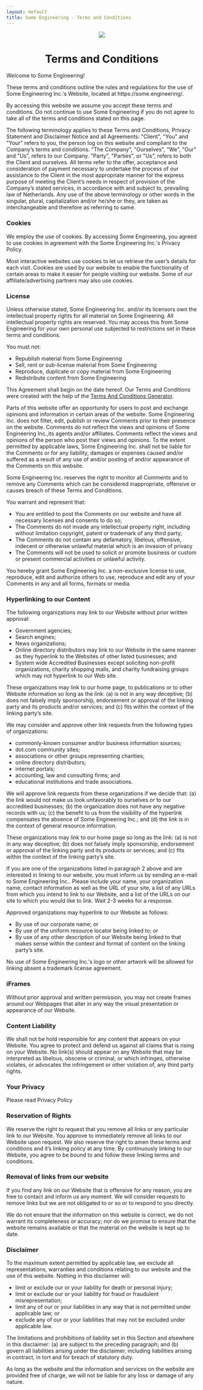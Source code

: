 ```yaml
---
layout: default
title: Some Engineering - Terms and Conditions
---
```

<center><a href="index.html"><img src="/assets/images/SomeEngineering_Logo_m.png" class="logo"></a></center>
<center><h1><strong>Terms and Conditions</strong></h1></center>

<p class="legal-text">Welcome to Some Engineering!</p>

<p class="legal-text">These terms and conditions outline the rules and regulations for the use of Some Engineering Inc.'s Website, located at https://some.engineering/.</p>

<p class="legal-text">By accessing this website we assume you accept these terms and conditions. Do not continue to use Some Engineering if you do not agree to take all of the terms and conditions stated on this page.</p>

<p class="legal-text">The following terminology applies to these Terms and Conditions, Privacy Statement and Disclaimer Notice and all Agreements: "Client", "You" and "Your" refers to you, the person log on this website and compliant to the Company’s terms and conditions. "The Company", "Ourselves", "We", "Our" and "Us", refers to our Company. "Party", "Parties", or "Us", refers to both the Client and ourselves. All terms refer to the offer, acceptance and consideration of payment necessary to undertake the process of our assistance to the Client in the most appropriate manner for the express purpose of meeting the Client’s needs in respect of provision of the Company’s stated services, in accordance with and subject to, prevailing law of Netherlands. Any use of the above terminology or other words in the singular, plural, capitalization and/or he/she or they, are taken as interchangeable and therefore as referring to same.</p>

<h3><strong>Cookies</strong></h3>

<p class="legal-text">We employ the use of cookies. By accessing Some Engineering, you agreed to use cookies in agreement with the Some Engineering Inc.'s Privacy Policy. </p>

<p class="legal-text">Most interactive websites use cookies to let us retrieve the user’s details for each visit. Cookies are used by our website to enable the functionality of certain areas to make it easier for people visiting our website. Some of our affiliate/advertising partners may also use cookies.</p>

<h3><strong>License</strong></h3>

<p class="legal-text">Unless otherwise stated, Some Engineering Inc. and/or its licensors own the intellectual property rights for all material on Some Engineering. All intellectual property rights are reserved. You may access this from Some Engineering for your own personal use subjected to restrictions set in these terms and conditions.</p>

<p class="legal-text">You must not:</p>
<ul>
    <li>Republish material from Some Engineering</li>
    <li>Sell, rent or sub-license material from Some Engineering</li>
    <li>Reproduce, duplicate or copy material from Some Engineering</li>
    <li>Redistribute content from Some Engineering</li>
</ul>

<p class="legal-text">This Agreement shall begin on the date hereof. Our Terms and Conditions were created with the help of the <a href="https://www.termsandconditionsgenerator.com">Terms And Conditions Generator</a>.</p>

<p class="legal-text">Parts of this website offer an opportunity for users to post and exchange opinions and information in certain areas of the website. Some Engineering Inc. does not filter, edit, publish or review Comments prior to their presence on the website. Comments do not reflect the views and opinions of Some Engineering Inc.,its agents and/or affiliates. Comments reflect the views and opinions of the person who post their views and opinions. To the extent permitted by applicable laws, Some Engineering Inc. shall not be liable for the Comments or for any liability, damages or expenses caused and/or suffered as a result of any use of and/or posting of and/or appearance of the Comments on this website.</p>

<p class="legal-text">Some Engineering Inc. reserves the right to monitor all Comments and to remove any Comments which can be considered inappropriate, offensive or causes breach of these Terms and Conditions.</p>

<p class="legal-text">You warrant and represent that:</p>

<ul>
    <li>You are entitled to post the Comments on our website and have all necessary licenses and consents to do so;</li>
    <li>The Comments do not invade any intellectual property right, including without limitation copyright, patent or trademark of any third party;</li>
    <li>The Comments do not contain any defamatory, libelous, offensive, indecent or otherwise unlawful material which is an invasion of privacy</li>
    <li>The Comments will not be used to solicit or promote business or custom or present commercial activities or unlawful activity.</li>
</ul>

<p class="legal-text">You hereby grant Some Engineering Inc. a non-exclusive license to use, reproduce, edit and authorize others to use, reproduce and edit any of your Comments in any and all forms, formats or media.</p>

<h3><strong>Hyperlinking to our Content</strong></h3>

<p class="legal-text">The following organizations may link to our Website without prior written approval:</p>

<ul>
    <li>Government agencies;</li>
    <li>Search engines;</li>
    <li>News organizations;</li>
    <li>Online directory distributors may link to our Website in the same manner as they hyperlink to the Websites of other listed businesses; and</li>
    <li>System wide Accredited Businesses except soliciting non-profit organizations, charity shopping malls, and charity fundraising groups which may not hyperlink to our Web site.</li>
</ul>

<p class="legal-text">These organizations may link to our home page, to publications or to other Website information so long as the link: (a) is not in any way deceptive; (b) does not falsely imply sponsorship, endorsement or approval of the linking party and its products and/or services; and (c) fits within the context of the linking party’s site.</p>

<p class="legal-text">We may consider and approve other link requests from the following types of organizations:</p>

<ul>
    <li>commonly-known consumer and/or business information sources;</li>
    <li>dot.com community sites;</li>
    <li>associations or other groups representing charities;</li>
    <li>online directory distributors;</li>
    <li>internet portals;</li>
    <li>accounting, law and consulting firms; and</li>
    <li>educational institutions and trade associations.</li>
</ul>

<p class="legal-text">We will approve link requests from these organizations if we decide that: (a) the link would not make us look unfavorably to ourselves or to our accredited businesses; (b) the organization does not have any negative records with us; (c) the benefit to us from the visibility of the hyperlink compensates the absence of Some Engineering Inc.; and (d) the link is in the context of general resource information.</p>

<p class="legal-text">These organizations may link to our home page so long as the link: (a) is not in any way deceptive; (b) does not falsely imply sponsorship, endorsement or approval of the linking party and its products or services; and (c) fits within the context of the linking party’s site.</p>

<p class="legal-text">If you are one of the organizations listed in paragraph 2 above and are interested in linking to our website, you must inform us by sending an e-mail to Some Engineering Inc.. Please include your name, your organization name, contact information as well as the URL of your site, a list of any URLs from which you intend to link to our Website, and a list of the URLs on our site to which you would like to link. Wait 2-3 weeks for a response.</p>

<p class="legal-text">Approved organizations may hyperlink to our Website as follows:</p>

<ul>
    <li>By use of our corporate name; or</li>
    <li>By use of the uniform resource locator being linked to; or</li>
    <li>By use of any other description of our Website being linked to that makes sense within the context and format of content on the linking party’s site.</li>
</ul>

<p class="legal-text">No use of Some Engineering Inc.'s logo or other artwork will be allowed for linking absent a trademark license agreement.</p>

<h3><strong>iFrames</strong></h3>

<p class="legal-text">Without prior approval and written permission, you may not create frames around our Webpages that alter in any way the visual presentation or appearance of our Website.</p>

<h3><strong>Content Liability</strong></h3>

<p class="legal-text">We shall not be hold responsible for any content that appears on your Website. You agree to protect and defend us against all claims that is rising on your Website. No link(s) should appear on any Website that may be interpreted as libelous, obscene or criminal, or which infringes, otherwise violates, or advocates the infringement or other violation of, any third party rights.</p>

<h3><strong>Your Privacy</strong></h3>

<p class="legal-text">Please read Privacy Policy</p>

<h3><strong>Reservation of Rights</strong></h3>

<p class="legal-text">We reserve the right to request that you remove all links or any particular link to our Website. You approve to immediately remove all links to our Website upon request. We also reserve the right to amen these terms and conditions and it’s linking policy at any time. By continuously linking to our Website, you agree to be bound to and follow these linking terms and conditions.</p>

<h3><strong>Removal of links from our website</strong></h3>

<p class="legal-text">If you find any link on our Website that is offensive for any reason, you are free to contact and inform us any moment. We will consider requests to remove links but we are not obligated to or so or to respond to you directly.</p>

<p class="legal-text">We do not ensure that the information on this website is correct, we do not warrant its completeness or accuracy; nor do we promise to ensure that the website remains available or that the material on the website is kept up to date.</p>

<h3><strong>Disclaimer</strong></h3>

<p class="legal-text">To the maximum extent permitted by applicable law, we exclude all representations, warranties and conditions relating to our website and the use of this website. Nothing in this disclaimer will:</p>

<ul class="legal-text">
    <li>limit or exclude our or your liability for death or personal injury;</li>
    <li>limit or exclude our or your liability for fraud or fraudulent misrepresentation;</li>
    <li>limit any of our or your liabilities in any way that is not permitted under applicable law; or</li>
    <li>exclude any of our or your liabilities that may not be excluded under applicable law.</li>
</ul>

<p class="legal-text">The limitations and prohibitions of liability set in this Section and elsewhere in this disclaimer: (a) are subject to the preceding paragraph; and (b) govern all liabilities arising under the disclaimer, including liabilities arising in contract, in tort and for breach of statutory duty.</p>

<p class="legal-text">As long as the website and the information and services on the website are provided free of charge, we will not be liable for any loss or damage of any nature.</p>
